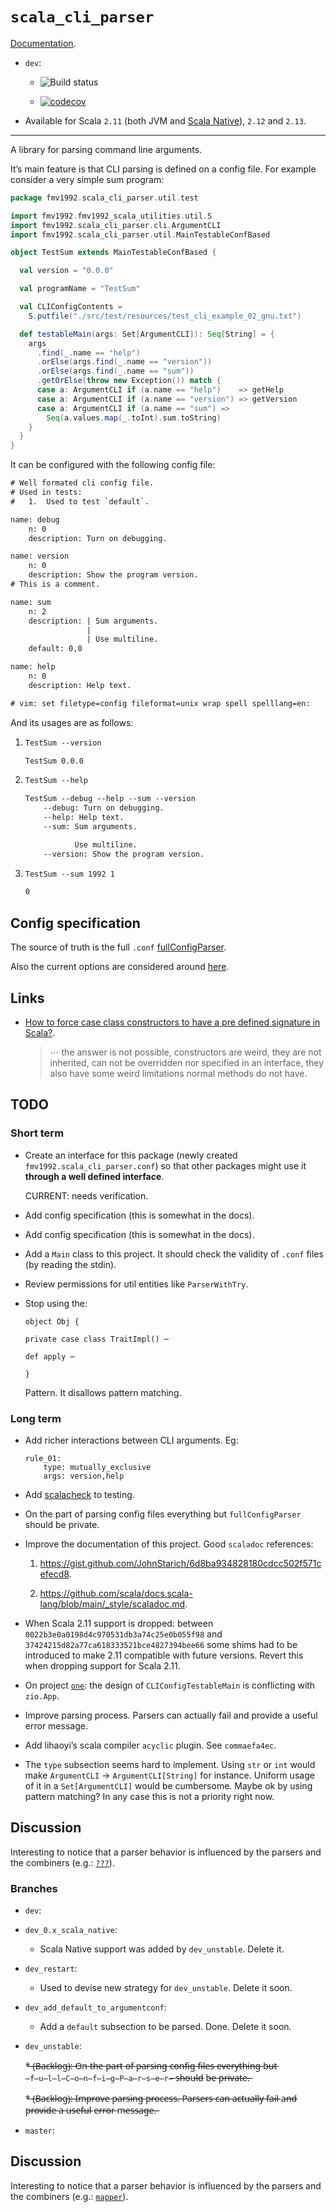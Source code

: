 [comment]: # ( ???: XXX: Do not edit this file directly! Edit `./documentation/readme.md` and `make` this file.)

# `scala_cli_parser`

[Documentation](http://fmv1992.github.io/scala_cli_parser/latest/api).

  - `dev`:
    
      - ![Build
        status](https://travis-ci.com/fmv1992/scala_cli_parser.svg?branch=dev)
    
      - [![codecov](https://codecov.io/gh/fmv1992/scala_cli_parser/branch/dev/graph/badge.svg)](https://codecov.io/gh/fmv1992/scala_cli_parser)

  - Available for Scala `2.11` (both JVM and [Scala
    Native](http://www.scala-native.org/en/latest/user/sbt.html)),
    `2.12` and `2.13`.

-----

A library for parsing command line arguments.

It’s main feature is that CLI parsing is defined on a config file. For
example consider a very simple sum program:

``` scala numberLines
package fmv1992.scala_cli_parser.util.test

import fmv1992.fmv1992_scala_utilities.util.S
import fmv1992.scala_cli_parser.cli.ArgumentCLI
import fmv1992.scala_cli_parser.util.MainTestableConfBased

object TestSum extends MainTestableConfBased {

  val version = "0.0.0"

  val programName = "TestSum"

  val CLIConfigContents =
    S.putfile("./src/test/resources/test_cli_example_02_gnu.txt")

  def testableMain(args: Set[ArgumentCLI]): Seq[String] = {
    args
      .find(_.name == "help")
      .orElse(args.find(_.name == "version"))
      .orElse(args.find(_.name == "sum"))
      .getOrElse(throw new Exception()) match {
      case a: ArgumentCLI if (a.name == "help")    => getHelp
      case a: ArgumentCLI if (a.name == "version") => getVersion
      case a: ArgumentCLI if (a.name == "sum") =>
        Seq(a.values.map(_.toInt).sum.toString)
    }
  }
}
```

It can be configured with the following config file:

``` default numberLines
# Well formated cli config file.
# Used in tests:
#   1.  Used to test `default`.

name: debug
    n: 0
    description: Turn on debugging.

name: version
    n: 0
    description: Show the program version.
# This is a comment.

name: sum
    n: 2
    description: | Sum arguments.
                 |
                 | Use multiline.
    default: 0,0

name: help
    n: 0
    description: Help text.

# vim: set filetype=config fileformat=unix wrap spell spelllang=en:
```

And its usages are as follows:

1.  ``` default numberLines
    TestSum --version
    ```
    
    ``` default numberLines
    TestSum 0.0.0
    ```

2.  ``` default numberLines
    TestSum --help
    ```
    
    ``` default numberLines
    TestSum --debug --help --sum --version
        --debug: Turn on debugging.
        --help: Help text.
        --sum: Sum arguments.
    
               Use multiline.
        --version: Show the program version.
    ```

3.  ``` default numberLines
    TestSum --sum 1992 1
    ```
    
    ``` default numberLines
    0
    ```

## Config specification

The source of truth is the full `.conf`
[fullConfigParser](https://github.com/fmv1992/scala_cli_parser/blob/4d0e4ab10951b81cec7f2fe8d8c0ce5e08a1308a/scala_cli_parser/src/main/scala/conf/ConfigFileParser.scala#L22).

Also the current options are considered around
[here](https://github.com/fmv1992/scala_cli_parser/blob/4d0e4ab10951b81cec7f2fe8d8c0ce5e08a1308a/scala_cli_parser/src/main/scala/cli/ParserCLI.scala#L153).

## Links

  - [How to force case class constructors to have a pre defined
    signature in
    Scala?](https://stackoverflow.com/questions/65544763/how-to-force-case-class-constructors-to-have-a-pre-defined-signature-in-scala).
    
    > ⋯ the answer is not possible, constructors are weird, they are not
    > inherited, can not be overridden nor specified in an interface,
    > they also have some weird limitations normal methods do not have.

## TODO

### Short term

  - Create an interface for this package (newly created
    `fmv1992.scala_cli_parser.conf`) so that other packages might use it
    **through a well defined interface**.
    
    CURRENT: needs verification.

  - Add config specification (this is somewhat in the docs).

  - Add config specification (this is somewhat in the docs).

  - Add a `Main` class to this project. It should check the validity of
    `.conf` files (by reading the stdin).

  - Review permissions for util entities like `ParserWithTry`.

  - Stop using the:
    
        object Obj {
        
        private case class TraitImpl() ⋯
        
        def apply ⋯
        
        }
    
    Pattern. It disallows pattern matching.

### Long term

  - Add richer interactions between CLI arguments. Eg:
    
        rule_01:
            type: mutually_exclusive
            args: version,help

  - Add [scalacheck](https://www.scalacheck.org/) to testing.

  - On the part of parsing config files everything but
    `fullConfigParser` should be private.

  - Improve the documentation of this project. Good `scaladoc`
    references:
    
    1.  <https://gist.github.com/JohnStarich/6d8ba934828180cdcc502f571cefecd8>.
    
    2.  <https://github.com/scala/docs.scala-lang/blob/main/_style/scaladoc.md>.

  - When Scala 2.11 support is dropped: between
    `0022b3e0a0198d4c970531db3a74c25e0b055f98` and
    `37424215d82a77ca618333521bce4827394bee66` some shims had to be
    introduced to make 2.11 compatible with future versions. Revert this
    when dropping support for Scala 2.11.

  - On project
    [`one`](https://github.com/SemanticSugar/one/blob/947e498e0b46ce7a27a5fb2d6e7ba67685c85b7e/one/src/main/scala/One.scala#L15):
    the design of `CLIConfigTestableMain` is conflicting with `zio.App`.
    
    <!-- Fix wrong vim highlighting [](www) -->

  - Improve parsing process. Parsers can actually fail and provide a
    useful error message.

  - Add lihaoyi’s scala compiler `acyclic` plugin. See `commaefa4ec`.

  - The `type` subsection seems hard to implement. Using `str` or `int`
    would make `ArgumentCLI` → `ArgumentCLI[String]` for instance.
    Uniform usage of it in a `Set[ArgumentCLI]` would be cumbersome.
    Maybe ok by using pattern matching? In any case this is not a
    priority right now.

## Discussion

Interesting to notice that a parser behavior is influenced by the
parsers and the combiners (e.g.: [`???`]()).

### Branches

  - `dev`:

  - `dev_0.x_scala_native`:
    
      - Scala Native support was added by `dev_unstable`. Delete it.

  - `dev_restart`:
    
      - Used to devise new strategy for `dev_unstable`. Delete it soon.

  - `dev_add_default_to_argumentconf`:
    
      - Add a `default` subsection to be parsed. Done. Delete it soon.

  - `dev_unstable`:
    
    \*̶ (̶B̶a̶c̶k̶l̶o̶g̶)̶:̶ O̶n̶ t̶h̶e̶ p̶a̶r̶t̶ o̶f̶ p̶a̶r̶s̶i̶n̶g̶
    c̶o̶n̶f̶i̶g̶ f̶i̶l̶e̶s̶ e̶v̶e̶r̶y̶t̶h̶i̶n̶g̶ b̶u̶t̶
    `̶f̶u̶l̶l̶C̶o̶n̶f̶i̶g̶P̶a̶r̶s̶e̶r̶`̶ s̶h̶o̶u̶l̶d̶ b̶e̶
    p̶r̶i̶v̶a̶t̶e̶.̶
    
    \*̶ (̶B̶a̶c̶k̶l̶o̶g̶)̶:̶ I̶m̶p̶r̶o̶v̶e̶ p̶a̶r̶s̶i̶n̶g̶
    p̶r̶o̶c̶e̶s̶s̶.̶ P̶a̶r̶s̶e̶r̶s̶ c̶a̶n̶ a̶c̶t̶u̶a̶l̶l̶y̶
    f̶a̶i̶l̶ a̶n̶d̶ p̶r̶o̶v̶i̶d̶e̶ a̶ u̶s̶e̶f̶u̶l̶ e̶r̶r̶o̶r̶
    m̶e̶s̶s̶a̶g̶e̶.̶

  - `master`:

## Discussion

Interesting to notice that a parser behavior is influenced by the
parsers and the combiners (e.g.:
[`mapper`](https://github.com/fmv1992/scala_cli_parser/blob/e62ad7327eb7e46406bb94bf40ad82e418f4550b/scala_cli_parser/src/main/scala/conf/ParserUtils.scala#L125)).

<!-- vim: set foldexpr=0 filetype=pandoc fileformat=unix nowrap spell spelllang=en: -->
